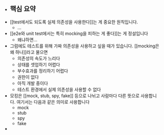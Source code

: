 - 핵심 요약
	-
- [[test에서도 되도록 실제 의존성을 사용한다]]는 게 중요한 원칙입니다.
	- ...
- [[e2e와 unit test에서는 특히 mocking을 피하는 게 좋다]]는 게 정설입니다
	- 왜냐하면...
- 그럼에도 테스트를 위해 가짜 의존성을 사용하고 싶을 때가 있습니다. [[mocking은 왜 하나]]라고 물으면
	- 의존성의 속도가 느리다
	- 상태를 셋업하기 어렵다
	- 부수효과를 정리하기 어렵다
	- 권한이 없다
	- 아직 개발 중이다
	- 테스트 환경에서 실제 의존성을 사용할 수 없다
- 모킹은 [[mock, stub, spy, fake]] 등으로 나뉘고 사람마다 다른 뜻으로 사용합니다. 여기서는 다음과 같은 의미로 사용합니다
	- mock
	- stub
	- spy
	- fake
-